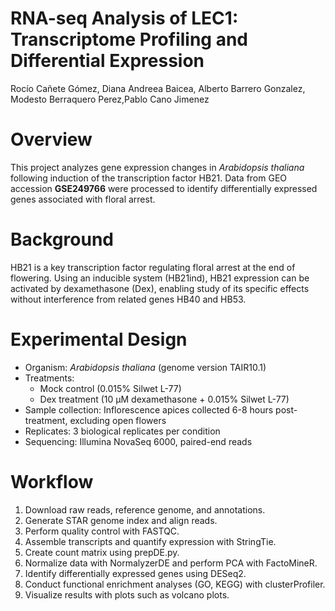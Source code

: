 RNA-seq Analysis of LEC1: Transcriptome Profiling and Differential
Expression
================
Rocío Cañete Gómez, Diana Andreea Baicea, Alberto Barrero Gonzalez,
Modesto Berraquero Perez,Pablo Cano Jimenez

# Overview

This project analyzes gene expression changes in *Arabidopsis thaliana*
following induction of the transcription factor HB21. Data from GEO
accession **GSE249766** were processed to identify differentially
expressed genes associated with floral arrest.

# Background

HB21 is a key transcription factor regulating floral arrest at the end
of flowering. Using an inducible system (HB21ind), HB21 expression can
be activated by dexamethasone (Dex), enabling study of its specific
effects without interference from related genes HB40 and HB53.

# Experimental Design

- Organism: *Arabidopsis thaliana* (genome version TAIR10.1)  
- Treatments:
  - Mock control (0.015% Silwet L-77)  
  - Dex treatment (10 μM dexamethasone + 0.015% Silwet L-77)  
- Sample collection: Inflorescence apices collected 6-8 hours
  post-treatment, excluding open flowers  
- Replicates: 3 biological replicates per condition  
- Sequencing: Illumina NovaSeq 6000, paired-end reads

# Workflow

1.  Download raw reads, reference genome, and annotations.  
2.  Generate STAR genome index and align reads.  
3.  Perform quality control with FASTQC.  
4.  Assemble transcripts and quantify expression with StringTie.  
5.  Create count matrix using prepDE.py.  
6.  Normalize data with NormalyzerDE and perform PCA with FactoMineR.  
7.  Identify differentially expressed genes using DESeq2.  
8.  Conduct functional enrichment analyses (GO, KEGG) with
    clusterProfiler.  
9.  Visualize results with plots such as volcano plots.
